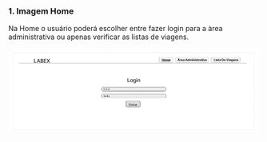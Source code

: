 
### **1. Imagem Home**

Na Home o usuário poderá escolher entre fazer login para a àrea administrativa ou apenas verificar as listas de viagens.

![](2022-08-09-18-38-38.png)
